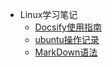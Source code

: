 <!-- _sidebar.md -->

* Linux学习笔记
  * [Docsify使用指南](/docs/web/Docsify使用手册.md)
  * [ubuntu操作记录](/docs/web/ubuntu操作记录.md)
  * [MarkDown语法](/docs/Markdown语法.md)
